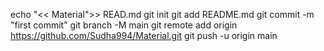 echo "<< Material">> READ.md
git init
git add README.md
git commit -m "first commit"
git branch -M main
git remote add origin https://github.com/Sudha994/Material.git
git push -u origin main
